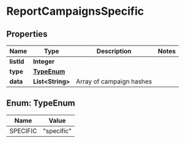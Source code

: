 

# ReportCampaignsSpecific

## Properties

Name | Type | Description | Notes
------------ | ------------- | ------------- | -------------
**listId** | **Integer** |  | 
**type** | [**TypeEnum**](#TypeEnum) |  | 
**data** | **List&lt;String&gt;** | Array of campaign hashes | 



## Enum: TypeEnum

Name | Value
---- | -----
SPECIFIC | &quot;specific&quot;



